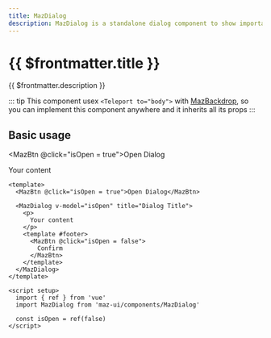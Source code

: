 ```yaml
---
title: MazDialog
description: MazDialog is a standalone dialog component to show important informations to the user or propose specific action. Many options are available. You can hide the header or the footer, full-size layout, differents states etc.
---
```


# {{ $frontmatter.title }}

{{ $frontmatter.description }}

<!--@include: ./../.vitepress/mixins/getting-started.md-->

::: tip
This component usex `<Teleport to="body">` with [MazBackdrop](./maz-backdrop.md), so you can implement this component anywhere and it inherits all its props
:::

## Basic usage

<MazBtn @click="isOpen = true">Open Dialog</MazBtn>

<MazDialog v-model="isOpen" title="Dialog Title">
  <p>
    Your content
  </p>
  <template #footer>
    <MazBtn @click="isOpen = false">
      Confirm
    </MazBtn>
  </template>
</MazDialog>

<script setup>
  import { ref } from 'vue'
  const isOpen = ref(false)
</script>

```vue
<template>
  <MazBtn @click="isOpen = true">Open Dialog</MazBtn>

  <MazDialog v-model="isOpen" title="Dialog Title">
    <p>
      Your content
    </p>
    <template #footer>
      <MazBtn @click="isOpen = false">
        Confirm
      </MazBtn>
    </template>
  </MazDialog>
</template>

<script setup>
  import { ref } from 'vue'
  import MazDialog from 'maz-ui/components/MazDialog'

  const isOpen = ref(false)
</script>
```

<!--@include: ./../.vitepress/generated-docs/maz-dialog.doc.md-->
